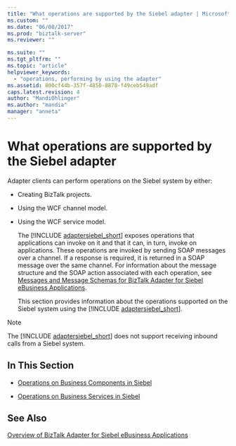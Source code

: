 ```yaml
---
title: "What operations are supported by the Siebel adapter | Microsoft Docs"
ms.custom: ""
ms.date: "06/08/2017"
ms.prod: "biztalk-server"
ms.reviewer: ""

ms.suite: ""
ms.tgt_pltfrm: ""
ms.topic: "article"
helpviewer_keywords: 
  - "operations, performing by using the adapter"
ms.assetid: 800cf44b-357f-4850-8878-f49ceb549adf
caps.latest.revision: 4
author: "MandiOhlinger"
ms.author: "mandia"
manager: "anneta"
---
```

# What operations are supported by the Siebel adapter
Adapter clients can perform operations on the Siebel system by either:  
  
- Creating BizTalk projects.  
  
- Using the WCF channel model.  
  
- Using the WCF service model.  
  
  The [!INCLUDE [adaptersiebel_short](../../includes/adaptersiebel-short-md.md)] exposes operations that applications can invoke on it and that it can, in turn, invoke on applications. These operations are invoked by sending SOAP messages over a channel. If a response is required, it is returned in a SOAP message over the same channel. For information about the message structure and the SOAP action associated with each operation, see [Messages and Message Schemas for BizTalk Adapter for Siebel eBusiness Applications](../../adapters-and-accelerators/adapter-siebel/messages-and-message-schemas-for-siebel-adapter-in-biztalk.md).  
  
  This section provides information about the operations supported on the Siebel system using the [!INCLUDE [adaptersiebel_short](../../includes/adaptersiebel-short-md.md)].  
  
> [!NOTE]
>  The [!INCLUDE [adaptersiebel_short](../../includes/adaptersiebel-short-md.md)] does not support receiving inbound calls from a Siebel system.  
  
## In This Section  
  
-   [Operations on Business Components in Siebel](../../adapters-and-accelerators/adapter-siebel/operations-on-business-components-in-siebel.md)  
  
-   [Operations on Business Services in Siebel](../../adapters-and-accelerators/adapter-siebel/operations-on-business-services-in-siebel.md)  
  
## See Also  
 [Overview of BizTalk Adapter for Siebel eBusiness Applications](../../adapters-and-accelerators/adapter-siebel/overview-of-biztalk-adapter-for-siebel-ebusiness-applications.md)
